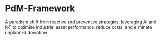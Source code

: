 # PdM-Framework
A paradigm shift from reactive and preventive strategies, leveraging AI and IoT to optimise industrial asset performance, reduce costs, and eliminate unplanned downtime.
